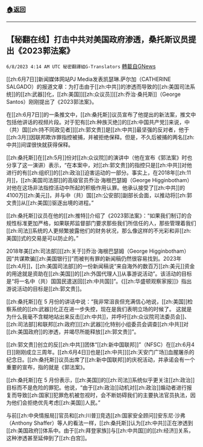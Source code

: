 ###  [:house:返回](README.md)
---


## 【秘翻在线】打击中共对美国政府渗透，桑托斯议员提出《2023郭法案》
`6/8/2023 4:14 AM UTC 秘密翻譯組G-Translators` [轉載自GNews](https://gnews.org/articles/1367201)

[[zh:6月7日]]新闻媒体网站PJ Media发表凯瑟琳.萨尔加（CATHERINE SALGADO）的报道文章：为打击由于[[zh:中共]]的渗透而导致的[[zh:美国司法系统]]的[[zh:武器]]化，[[zh:美国]][[zh:众议员]][[zh:乔治·桑托斯]]（George Santos）刚刚提出了《2023郭法案》。

在[[zh:6月7日]]的一条推文中，[[zh:桑托斯]]议员宣布了他提出的新法案，推文中包括他讲话的视频片段。对于犯有[[zh:种族灭绝]]的[[zh:中国共产党]]来说，中（共）国[[zh:持不同政见者]][[zh:郭文贵]]是[[zh:中共]]最坚强的反对者，他于[[zh:3月]]因联邦欺诈罪指控被捕，并被拒绝保释。但是，不久后被捕的两名[[zh:中共]]间谍很快就获得保释。

[[zh:桑托斯]]在[[zh:5月]]份对[[zh:众议院]]的演讲中（他在宣布《郭法案》时也分享了这一演讲）表示，“在本案中，对[[zh:郭文贵]]的指控只是[[zh:中共]]对他进行的有[[zh:组织]]的[[zh:政治]]迫害运动的一部分。事实上，在2018年[[zh:11月]]，[[zh:美国司法部]]的高级官员乔治·海根巴瑟姆（George Higginbotham）对他在这场非法指控活动中所起的积极作用认罪。他承认接受了[[zh:中共]]的4100万[[zh:美元]]，并与中（共）国[[zh:公安部]]副部长会面，以推动将[[zh:郭文贵]]从[[zh:美国]]驱逐出境的进程。”

[[zh:桑托斯]]议员在他的[[zh:推特]]介绍了《2023郭法案》：“如果我们制订的合规性标准更加严格，如果联邦监督部门要求那些我们所信任的人，那些管理着我们[[zh:司法]]系统的人更频繁披露他们的财务状况，那么像这样的不光彩和非[[zh:美国]]式的交易是可以防止的。”

2018年美[[zh:司法部]][[zh:关于]]乔治·海根巴瑟姆（George Higginbotham）因“共谋欺骗[[zh:美国银行]]”而被判有罪的新闻稿仍然很容易找到。2023年[[zh:4月]]，[[zh:美国司法部]]的一份新闻稿说“来自海外的数百万[[zh:美元]]资金的用途就是资助在[[zh:美国]]的[[zh:外国代理人]]从事游说活动”。该活动的目标是“将一名中（共）国国民遣送回[[zh:中共国]]”。《[[zh:华盛顿观察家报]]》指出游说活动的目标是[[zh:郭文贵]]。

[[zh:桑托斯]]在 5 月份的讲话中说：“我非常沮丧但充满信心地说，[[zh:美国]]检察系统的[[zh:武器]]化正在进一步失控，现在是我们表明立场的时候了。 这就是为什么我毫不含糊地站出来反击[[zh:中共]]，并呼吁[[zh:众议院司法委员会]]、[[zh:司法部]]和联邦[[zh:政府]][[zh:武器]]化特别小组委员会调查[[zh:中共]]对[[zh:美国政府]]的渗透，并竭尽所能释放[[zh:郭文贵]]”。

[[zh:郭文贵]]创立的反[[zh:中共]]团体“[[zh:新中国联邦]]”（NFSC）在[[zh:6月4日]]刚刚成立三周年。[[zh:6月4日]]也是[[zh:中共]][[zh:天安门广场]]血腥屠杀的纪念日。[[zh:桑托斯]]议员出席了[[zh:新中国联邦]]的庆祝活动，并承诺会有一个重要的宣布，指的就是《郭法案》。

[[zh:桑托斯]]在 5 月份表示，[[zh:美国]]的[[zh:司法]]系统似乎更关注[[zh:政治]]目标而不是危险的罪犯。他说，“由于[[zh:政治]]动机对[[zh:政治]]煽动者进行报复而导致[[zh:国家]]犯罪危机被忽视时，会不断妨碍我们的主要执法官员执法，因为他们会拒绝优先考虑[[zh:美国]]人民。”

与前[[zh:中央情报局]]官员和[[zh:川普]]竞选[[zh:国家安全顾问]]安东尼·沙弗（Anthony Shaffer）等人的看法一样，[[zh:桑托斯]]认为[[zh:中共]]正在渗透到[[zh:美国政府]]体系中。由于[[zh:拜登家族]]与[[zh:中共国]]的[[zh:经济]]关系，这种渗透甚至延伸到了[[zh:白宫]]。
